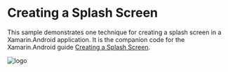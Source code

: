 Creating a Splash Screen
========================

This sample demonstrates one technique for creating a splash screen in
a Xamarin.Android application. It is the companion code for the Xamarin.Android
guide [Creating a Splash Screen](https://docs.microsoft.com/en-us/xamarin/android/user-interface/splash-screen/).  


![logo](https://docs.microsoft.com/en-us/xamarin/android/user-interface/splash-screen-images/splashscreen-01.png)


